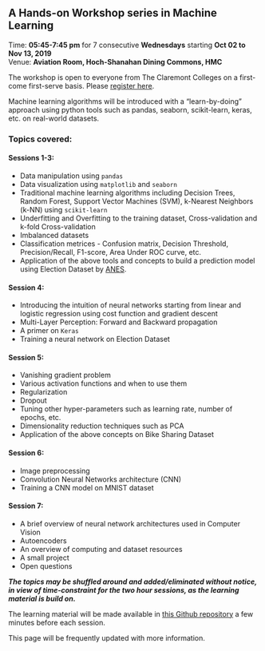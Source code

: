 ## A Hands-on Workshop series in Machine Learning 
Time: **05:45-7:45 pm** for 7 consecutive **Wednesdays** starting **Oct 02 to Nov 13, 2019**   
Venue: **Aviation Room, Hoch-Shanahan Dining Commons, HMC** 

The workshop is open to everyone from The Claremont Colleges on a first-come first-serve basis. Please [register here](https://forms.gle/3VdVMqV1EctC7aiE6).

Machine learning algorithms will be introduced with a “learn-by-doing” approach using python tools such as pandas, seaborn, scikit-learn, keras, etc. on real-world datasets.

### Topics covered:  
#### Sessions 1-3: 
* Data manipulation using `pandas`
* Data visualization using `matplotlib` and `seaborn`
* Traditional machine learning algorithms including Decision Trees, Random Forest, Support Vector Machines (SVM), k-Nearest Neighbors (k-NN) using `scikit-learn`
* Underfitting and Overfitting to the training dataset, Cross-validation and k-fold Cross-validation
* Imbalanced datasets 
* Classification metrices - Confusion matrix, Decision Threshold, Precision/Recall, F1-score, Area Under ROC curve, etc.
* Application of the above tools and concepts to build a prediction model using Election Dataset by [ANES](https://electionstudies.org/).

#### Session 4: 
* Introducing the intuition of neural networks starting from linear and logistic regression using cost function and gradient descent
* Multi-Layer Perception: Forward and Backward propagation
* A primer on `Keras`
* Training a neural network on Election Dataset

#### Session 5:
* Vanishing gradient problem
* Various activation functions and when to use them
* Regularization
* Dropout
* Tuning other hyper-parameters such as learning rate, number of epochs, etc.
* Dimensionality reduction techniques such as PCA
* Application of the above concepts on Bike Sharing Dataset

#### Session 6: 
* Image preprocessing
* Convolution Neural Networks architecture (CNN)
* Training a CNN model on MNIST dataset

#### Session 7:
* A brief overview of neural network architectures used in Computer Vision
* Autoencoders
* An overview of computing and dataset resources
* A small project
* Open questions

***The topics may be shuffled around and added/eliminated without notice, in view of time-constraint for the two hour sessions, as the learning material is build on.***

The learning material will be made available in [this Github repository](https://github.com/AashitaK/A-Hands-on-Workshop-series-in-Machine-Learning) a few minutes before each session.

This page will be frequently updated with more information.
